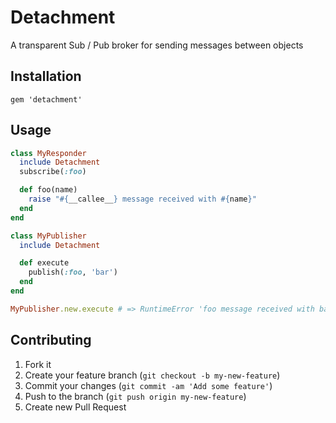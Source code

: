 # Detachment

A transparent Sub / Pub broker for sending messages between objects

## Installation

    gem 'detachment'

## Usage

```ruby
class MyResponder
  include Detachment
  subscribe(:foo)

  def foo(name)
    raise "#{__callee__} message received with #{name}"
  end
end

class MyPublisher
  include Detachment

  def execute
    publish(:foo, 'bar')
  end
end

MyPublisher.new.execute # => RuntimeError 'foo message received with bar'
```

## Contributing

1. Fork it
2. Create your feature branch (`git checkout -b my-new-feature`)
3. Commit your changes (`git commit -am 'Add some feature'`)
4. Push to the branch (`git push origin my-new-feature`)
5. Create new Pull Request
